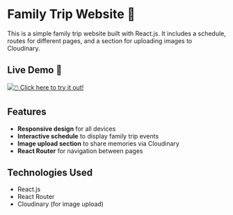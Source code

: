 # Family Trip Website 🌴

This is a simple family trip website built with React.js. It includes a schedule, routes for different pages, and a section for uploading images to Cloudinary.

## Live Demo 🚀  
[![🖱️ Click here to try it out!](https://img.shields.io/badge/Try%20it%20Now%20🚀-blue?style=for-the-badge)](https://trip-front-end.onrender.com)

## Features
- **Responsive design** for all devices
- **Interactive schedule** to display family trip events
- **Image upload section** to share memories via Cloudinary
- **React Router** for navigation between pages

## Technologies Used
- React.js
- React Router
- Cloudinary (for image upload)
  
